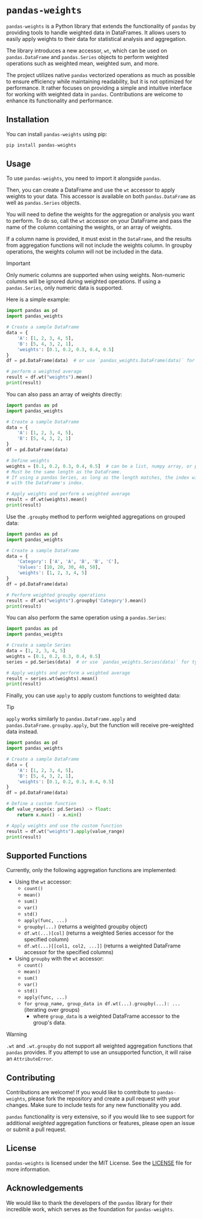 # `pandas-weights`

`pandas-weights` is a Python library that extends the functionality of `pandas` by providing tools to handle weighted data in DataFrames. It allows users to easily apply weights to their data for statistical analysis and aggregation.

The library introduces a new accessor, `wt`, which can be used on `pandas.DataFrame` and `pandas.Series` objects to perform weighted operations such as weighted mean, weighted sum, and more.

The project utilizes native `pandas` vectorized operations as much as possible to ensure efficiency while maintaining readability, but it is not optimized for performance. It rather focuses on providing a simple and intuitive interface for working with weighted data in `pandas`. Contributions are welcome to enhance its functionality and performance.

## Installation

You can install `pandas-weights` using pip:

```bash
pip install pandas-weights
```

## Usage

To use `pandas-weights`, you need to import it alongside `pandas`.

Then, you can create a DataFrame and use the `wt` accessor to apply weights to your data. This accessor is available on both `pandas.DataFrame` as well as `pandas.Series` objects.

You will need to define the weights for the aggregation or analysis you want to perform. To do so, call the `wt` accessor on your DataFrame and pass the name of the column containing the weights, or an array of weights.

If a column name is provided, it must exist in the `DataFrame`, and the results from aggregation functions will not include the weights column. In groupby operations, the weights column will not be included in the data.

> [!important]
> Only numeric columns are supported when using weights. Non-numeric columns will be ignored during weighted operations. If using a `pandas.Series`, only numeric data is supported.

Here is a simple example:

```python
import pandas as pd
import pandas_weights

# Create a sample DataFrame
data = {
    'A': [1, 2, 3, 4, 5],
    'B': [5, 4, 3, 2, 1],
    'weights': [0.1, 0.2, 0.3, 0.4, 0.5]
}
df = pd.DataFrame(data)  # or use `pandas_weights.DataFrame(data)` for typed `wt` accessor

# perform a weighted average
result = df.wt("weights").mean()
print(result)
```

You can also pass an array of weights directly:

```python
import pandas as pd
import pandas_weights

# Create a sample DataFrame
data = {
    'A': [1, 2, 3, 4, 5],
    'B': [5, 4, 3, 2, 1]
}
df = pd.DataFrame(data)

# Define weights
weights = [0.1, 0.2, 0.3, 0.4, 0.5]  # can be a list, numpy array, or pandas Series
# Must be the same length as the DataFrame.
# If using a pandas Series, as long as the length matches, the index will be overwritten
# with the DataFrame's index.

# Apply weights and perform a weighted average
result = df.wt(weights).mean()
print(result)
```

Use the `.groupby` method to perform weighted aggregations on grouped data:

```python
import pandas as pd
import pandas_weights

# Create a sample DataFrame
data = {
    'Category': ['A', 'A', 'B', 'B', 'C'],
    'Values': [10, 20, 30, 40, 50],
    'weights': [1, 2, 3, 4, 5]
}
df = pd.DataFrame(data)

# Perform weighted groupby operations
result = df.wt("weights").groupby('Category').mean()
print(result)
```

You can also perform the same operation using a `pandas.Series`:

```python
import pandas as pd
import pandas_weights

# Create a sample Series
data = [1, 2, 3, 4, 5]
weights = [0.1, 0.2, 0.3, 0.4, 0.5]
series = pd.Series(data)  # or use `pandas_weights.Series(data)` for typed `wt` accessor

# Apply weights and perform a weighted average
result = series.wt(weights).mean()
print(result)
```

Finally, you can use `apply` to apply custom functions to weighted data:

> [!tip]
> `apply` works similarly to `pandas.DataFrame.apply` and `pandas.DataFrame.groupby.apply`, but the function will receive pre-weighted data instead.

```python
import pandas as pd
import pandas_weights

# Create a sample DataFrame
data = {
    'A': [1, 2, 3, 4, 5],
    'B': [5, 4, 3, 2, 1],
    'weights': [0.1, 0.2, 0.3, 0.4, 0.5]
}
df = pd.DataFrame(data)

# Define a custom function
def value_range(x: pd.Series) -> float:
    return x.max() - x.min()

# Apply weights and use the custom function
result = df.wt("weights").apply(value_range)
print(result)
```

## Supported Functions

Currently, only the following aggregation functions are implemented:

- Using the `wt` accessor:
  - `count()`
  - `mean()`
  - `sum()`
  - `var()`
  - `std()`
  - `apply(func, ...)`
  - `groupby(...)` (returns a weighted groupby object)
  - `df.wt(...)[col]` (returns a weighted Series accessor for the specified column)
  - `df.wt(...)[[col1, col2, ...]]` (returns a weighted DataFrame accessor for the specified columns)
- Using `groupby` with the `wt` accessor:
  - `count()`
  - `mean()`
  - `sum()`
  - `var()`
  - `std()`
  - `apply(func, ...)`
  - `for group_name, group_data in df.wt(...).groupby(...): ...` (iterating over groups)
    - where `group_data` is a weighted DataFrame accessor to the group's data.

> [!warning]
> `.wt` and `.wt.groupby` do not support all weighted aggregation functions that `pandas` provides. If you attempt to use an unsupported function, it will raise an `AttributeError`.

## Contributing

Contributions are welcome! If you would like to contribute to `pandas-weights`, please fork the repository and create a pull request with your changes. Make sure to include tests for any new functionality you add.

`pandas` functionality is very extensive, so if you would like to see support for additional *weighted* aggregation functions or features, please open an issue or submit a pull request.

## License

`pandas-weights` is licensed under the MIT License. See the [LICENSE](LICENSE) file for more information.

## Acknowledgements

We would like to thank the developers of the `pandas` library for their incredible work, which serves as the foundation for `pandas-weights`.
